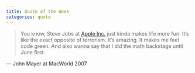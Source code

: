```yaml
---
title: Quote of the Week
categories: quote
---
```


> You know, Steve Jobs at [Apple Inc.](http://apple.com) just kinda makes life more fun. It’s like the exact opposite of terrorism. It’s amazing. It makes me feel code green. And also wanna say that I did the math backstage until June first.

— John Mayer
at MacWorld 2007
